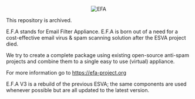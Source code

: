 <p align="center" >
  <img src="https://raw.github.com/E-F-A/v3/master/build/EFA/EFAlogo-79px.png" alt="EFA" title="EFA">
</p>

This repository is archived.

E.F.A stands for Email Filter Appliance.
E.F.A is born out of a need for a cost-effective email virus & spam scanning solution after the ESVA project died.

We try to create a complete package using existing open-source anti-spam projects and combine them to a single easy to use (virtual) appliance.

For more information go to https://efa-project.org

E.F.A V3 is a rebuild of the previous ESVA; the same components are used whenever possible but are all updated to the latest version.
